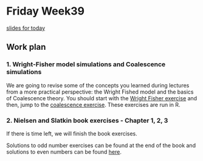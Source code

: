 # Friday Week39

[slides for today](https://github.com/Jilong-Jerome/Evolutionary_Thinking_2022/blob/main/week39/Friday/Week_5_s2.pdf)

## Work plan

### 1. Wright-Fisher model simulations and Coalescence simulations

We are going to revise some of the concepts you learned during lectures from a more practical perspective: the Wright Fished model and the basics of Coalescence theory. You should start with the [Wright Fisher exercise](WrightFisherTutorial.md) and then, jump to the [coalescence exercise](CoalTutorial.md). These exercises are run in R.

### 2. Nielsen and Slatkin book exercises - Chapter 1, 2, 3

If there is time left, we will finish the book exercises.

Solutions to odd number exercises can be found at the end of the book and solutions to even numbers can be found [here](http://people.bu.edu/msoren/BI515_2014/EvenNumberedSolutions.pdf).
